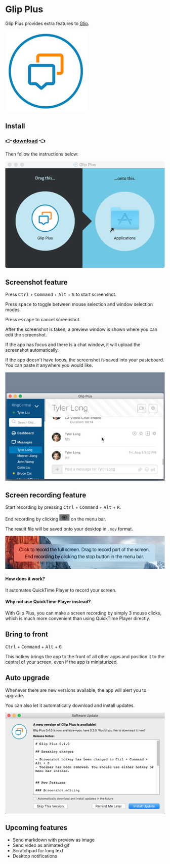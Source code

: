 # Glip Plus

Glip Plus provides extra features to [Glip](https://glip.com).

![Glip Plus](images/icon.png)



## Install

### :point_right: [download](https://tylerlong.github.io/glip-plus-dist/releases/Glip-Plus-0.3.0.dmg) :point_left:

Then follow the instructions below:

![install](images/install.png)



## Screenshot feature

Press <kbd>Ctrl</kbd> + <kbd>Command</kbd> + <kbd>Alt</kbd> + <kbd>S</kbd> to start screenshot.

Press <kbd>space</kbd> to toggle between mouse selection and window selection modes.

Press <kbd>escape</kbd> to cancel screenshot.

After the screenshot is taken, a preview window is shown where you can edit the screenshot.

If the app has focus and there is a chat window, it will upload the screenshot automatically.

If the app doesn't have focus, the screenshot is saved into your pasteboard. You can paste it anywhere you would like.

![screenshot](images/screenshot.gif)



## Screen recording feature

Start recording by pressing <kbd>Ctrl</kbd> + <kbd>Command</kbd> + <kbd>Alt</kbd> + <kbd>R</kbd>.

End recording by clicking ![stop recording](images/stop-recording.png) on the menu bar.

The result file will be saved onto your desktop in `.mov` format.

![screen recording](images/screen-recording.png)

#### How does it work?

It automates QuickTime Player to record your screen.

#### Why not use QuickTime Player instead?

With Glip Plus, you can make a screen recording by simply 3 mouse clicks,
which is much more convenient than using QuickTime Player directly.


## Bring to front

<kbd>Ctrl</kbd> + <kbd>Command</kbd> + <kbd>Alt</kbd> + <kbd>G</kbd>

This hotkey brings the app to the front of all other apps and position it to the central of your screen, even if the app is miniaturized.



## Auto upgrade

Whenever there are new versions available, the app will alert you to upgrade.

You can also let it automatically download and install updates.

![update](images/update.png)



## Upcoming features

- Send markdown with preview as image
- Send video as animated gif
- Scratchpad for long text
- Desktop notifications
